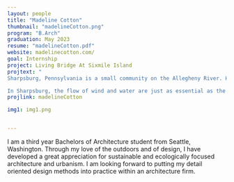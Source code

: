 ```yaml
---
layout: people
title: "Madeline Cotton"
thumbnail: "madelineCotton.png"
program: "B.Arch"
graduation: May 2023
resume: "madelineCotton.pdf"
website: madelinecotton.com/
goal: Internship
project: Living Bridge At Sixmile Island
projtext: "
Sharpsburg, Pennsylvania is a small community on the Allegheny River. Hemmed in on one side by Highway 28 and steep topography to the north, and cut off from river access by rail lines and industrial ruins, the community suffers from economic inequality and poor health outcomes. In this studio, I explored methods of re-connection between Sharpsburg, its waterfront, and the public land of Sixmile Island that respect all actors within the urban ecosystem, both human and nonhuman.

In Sharpsburg, the flow of wind and water are just as essential as the movement of traffic and people within the urban system. Just as a wind turbine orients itself to the wind in order to draw power, an architecture can do the same, filtering wind and water. In responding to the movement of the water below and the micro-climatic conditions of the wind passing above, the bridge can become an extension of the topography which naturally filters out pollutants. In this way, the bridge can become a place to experience the theatre of nature as well formal and informal performance of humans and non-human actors."
projlink: madelineCotton

img1: img1.png


---
```


I am a third year Bachelors of Architecture student from Seattle, Washington. Through my love of the outdoors and of design, I have developed a great appreciation for sustainable and ecologically focused architecture and urbanism. I am looking forward to putting my detail oriented design methods into practice within an architecture firm. 
